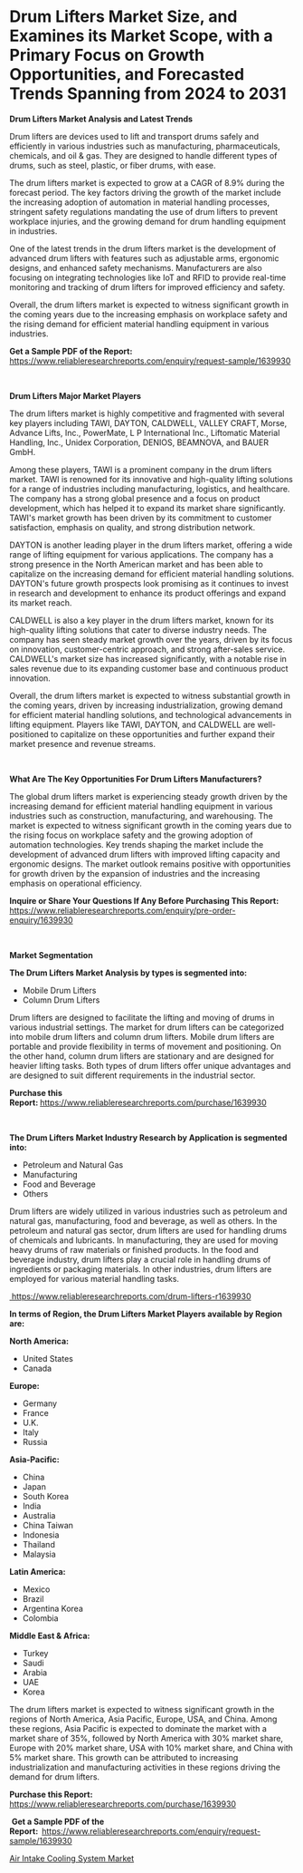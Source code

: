 <p><h1>Drum Lifters Market Size, and Examines its Market Scope, with a Primary Focus on Growth Opportunities, and Forecasted Trends Spanning from 2024 to 2031</h1></p><p><strong>Drum Lifters Market Analysis and Latest Trends</strong></p>
<p><p>Drum lifters are devices used to lift and transport drums safely and efficiently in various industries such as manufacturing, pharmaceuticals, chemicals, and oil & gas. They are designed to handle different types of drums, such as steel, plastic, or fiber drums, with ease.</p><p>The drum lifters market is expected to grow at a CAGR of 8.9% during the forecast period. The key factors driving the growth of the market include the increasing adoption of automation in material handling processes, stringent safety regulations mandating the use of drum lifters to prevent workplace injuries, and the growing demand for drum handling equipment in industries.</p><p>One of the latest trends in the drum lifters market is the development of advanced drum lifters with features such as adjustable arms, ergonomic designs, and enhanced safety mechanisms. Manufacturers are also focusing on integrating technologies like IoT and RFID to provide real-time monitoring and tracking of drum lifters for improved efficiency and safety.</p><p>Overall, the drum lifters market is expected to witness significant growth in the coming years due to the increasing emphasis on workplace safety and the rising demand for efficient material handling equipment in various industries.</p></p>
<p><strong>Get a Sample PDF of the Report:&nbsp;</strong> <a href="https://www.reliableresearchreports.com/enquiry/request-sample/1639930">https://www.reliableresearchreports.com/enquiry/request-sample/1639930</a></p>
<p>&nbsp;</p>
<p><strong>Drum Lifters Major Market Players</strong></p>
<p><p>The drum lifters market is highly competitive and fragmented with several key players including TAWI, DAYTON, CALDWELL, VALLEY CRAFT, Morse, Advance Lifts, Inc., PowerMate, L P International Inc., Liftomatic Material Handling, Inc., Unidex Corporation, DENIOS, BEAMNOVA, and BAUER GmbH.</p><p>Among these players, TAWI is a prominent company in the drum lifters market. TAWI is renowned for its innovative and high-quality lifting solutions for a range of industries including manufacturing, logistics, and healthcare. The company has a strong global presence and a focus on product development, which has helped it to expand its market share significantly. TAWI's market growth has been driven by its commitment to customer satisfaction, emphasis on quality, and strong distribution network.</p><p>DAYTON is another leading player in the drum lifters market, offering a wide range of lifting equipment for various applications. The company has a strong presence in the North American market and has been able to capitalize on the increasing demand for efficient material handling solutions. DAYTON's future growth prospects look promising as it continues to invest in research and development to enhance its product offerings and expand its market reach.</p><p>CALDWELL is also a key player in the drum lifters market, known for its high-quality lifting solutions that cater to diverse industry needs. The company has seen steady market growth over the years, driven by its focus on innovation, customer-centric approach, and strong after-sales service. CALDWELL's market size has increased significantly, with a notable rise in sales revenue due to its expanding customer base and continuous product innovation.</p><p>Overall, the drum lifters market is expected to witness substantial growth in the coming years, driven by increasing industrialization, growing demand for efficient material handling solutions, and technological advancements in lifting equipment. Players like TAWI, DAYTON, and CALDWELL are well-positioned to capitalize on these opportunities and further expand their market presence and revenue streams.</p></p>
<p>&nbsp;</p>
<p><strong>What Are The Key Opportunities For Drum Lifters Manufacturers?</strong></p>
<p><p>The global drum lifters market is experiencing steady growth driven by the increasing demand for efficient material handling equipment in various industries such as construction, manufacturing, and warehousing. The market is expected to witness significant growth in the coming years due to the rising focus on workplace safety and the growing adoption of automation technologies. Key trends shaping the market include the development of advanced drum lifters with improved lifting capacity and ergonomic designs. The market outlook remains positive with opportunities for growth driven by the expansion of industries and the increasing emphasis on operational efficiency.</p></p>
<p><strong>Inquire or Share Your Questions If Any Before Purchasing This Report:</strong> <a href="https://www.reliableresearchreports.com/enquiry/pre-order-enquiry/1639930">https://www.reliableresearchreports.com/enquiry/pre-order-enquiry/1639930</a></p>
<p>&nbsp;</p>
<p><strong>Market Segmentation</strong></p>
<p><strong>The Drum Lifters Market Analysis by types is segmented into:</strong></p>
<p><ul><li>Mobile Drum Lifters</li><li>Column Drum Lifters</li></ul></p>
<p><p>Drum lifters are designed to facilitate the lifting and moving of drums in various industrial settings. The market for drum lifters can be categorized into mobile drum lifters and column drum lifters. Mobile drum lifters are portable and provide flexibility in terms of movement and positioning. On the other hand, column drum lifters are stationary and are designed for heavier lifting tasks. Both types of drum lifters offer unique advantages and are designed to suit different requirements in the industrial sector.</p></p>
<p><strong>Purchase this Report:&nbsp;</strong><a href="https://www.reliableresearchreports.com/purchase/1639930">https://www.reliableresearchreports.com/purchase/1639930</a></p>
<p>&nbsp;</p>
<p><strong>The Drum Lifters Market Industry Research by Application is segmented into:</strong></p>
<p><ul><li>Petroleum and Natural Gas</li><li>Manufacturing</li><li>Food and Beverage</li><li>Others</li></ul></p>
<p><p>Drum lifters are widely utilized in various industries such as petroleum and natural gas, manufacturing, food and beverage, as well as others. In the petroleum and natural gas sector, drum lifters are used for handling drums of chemicals and lubricants. In manufacturing, they are used for moving heavy drums of raw materials or finished products. In the food and beverage industry, drum lifters play a crucial role in handling drums of ingredients or packaging materials. In other industries, drum lifters are employed for various material handling tasks.</p></p>
<p><a href="https://www.reliableresearchreports.com/drum-lifters-r1639930">&nbsp;https://www.reliableresearchreports.com/drum-lifters-r1639930</a></p>
<p><strong>In terms of Region, the Drum Lifters Market Players available by Region are:</strong></p>
<p>
    <p> <strong> North America: </strong>
        <ul>
            <li>United States</li>
            <li>Canada</li>
        </ul>
        </p> 
    <p> <strong> Europe: </strong>
        <ul>
            <li>Germany</li>
            <li>France</li>
            <li>U.K.</li>
            <li>Italy</li>
            <li>Russia</li>
        </ul>
        </p> 
    <p> <strong> Asia-Pacific: </strong>
        <ul>
            <li>China</li>
            <li>Japan</li>
            <li>South Korea</li>
            <li>India</li>
            <li>Australia</li>
            <li>China Taiwan</li>
            <li>Indonesia</li>
            <li>Thailand</li>
            <li>Malaysia</li>
        </ul>
        </p> 
    <p> <strong> Latin America: </strong>
        <ul>
            <li>Mexico</li>
            <li>Brazil</li>
            <li>Argentina Korea</li>
            <li>Colombia</li>
        </ul>
        </p> 
    <p> <strong> Middle East & Africa: </strong>
        <ul>
            <li>Turkey</li>
            <li>Saudi</li>
            <li>Arabia</li>
            <li>UAE</li>
            <li>Korea</li>
        </ul>
    </p>
    </p>
<p><p>The drum lifters market is expected to witness significant growth in the regions of North America, Asia Pacific, Europe, USA, and China. Among these regions, Asia Pacific is expected to dominate the market with a market share of 35%, followed by North America with 30% market share, Europe with 20% market share, USA with 10% market share, and China with 5% market share. This growth can be attributed to increasing industrialization and manufacturing activities in these regions driving the demand for drum lifters.</p></p>
<p><strong>Purchase this Report: </strong><a href="https://www.reliableresearchreports.com/purchase/1639930">https://www.reliableresearchreports.com/purchase/1639930</a></p>
<p>&nbsp;<strong>Get a Sample PDF of the Report:&nbsp;&nbsp;</strong><a href="https://www.reliableresearchreports.com/enquiry/request-sample/1639930">https://www.reliableresearchreports.com/enquiry/request-sample/1639930</a></p>
<p><strong></strong></p>
<p><p><a href="https://github.com/nathandecarvalho/Market-Research-Report-List-4/blob/main/air-intake-cooling-system-market.md">Air Intake Cooling System Market</a></p></p>